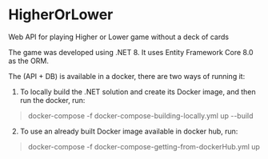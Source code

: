 # HigherOrLower
Web API for playing Higher or Lower game without a deck of cards

The game was developed using .NET 8. It uses Entity Framework Core 8.0 as the ORM.

The (API + DB) is available in a docker, there are two ways of running it:
1. To locally build the .NET solution and create its Docker image, and then run the docker, run:
> docker-compose -f docker-compose-building-locally.yml up --build

2. To use an already built Docker image available in docker hub, run:
> docker-compose -f docker-compose-getting-from-dockerHub.yml up
